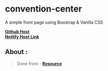 # convention-center
A simple front page using Boostrap & Vanilla CSS

[**Github Host**](https://hossain-ahamed.github.io/convention-center/)  
  [**Netlify Host Link**](https://convention-center-bs-hossain-ahamed.netlify.app) 
 


## About :

> Done from - [**Resource**](https://www.figma.com/file/OZN3O42pJMolnasw8yLzy0/convention-center)
